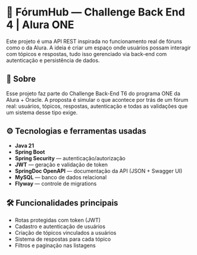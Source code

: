 # 🧠 FórumHub — Challenge Back End 4 | Alura ONE

Este projeto é uma API REST inspirada no funcionamento real de fóruns como o da Alura. A ideia é criar um espaço onde usuários possam interagir com tópicos e respostas, tudo isso gerenciado via back-end com autenticação e persistência de dados.

## 🧩 Sobre

Esse projeto faz parte do Challenge Back-End T6 do programa ONE da Alura + Oracle. A proposta é simular o que acontece por trás de um fórum real: usuários, tópicos, respostas, autenticação e todas as validações que um sistema desse tipo exige.

## ⚙️ Tecnologias e ferramentas usadas

- **Java 21**
- **Spring Boot**
- **Spring Security** — autenticação/autorização
- **JWT** — geração e validação de token
- **SpringDoc OpenAPI** — documentação da API (JSON + Swagger UI)
- **MySQL** — banco de dados relacional
- **Flyway** — controle de migrations

## 🛠 Funcionalidades principais

- Rotas protegidas com token (JWT)
- Cadastro e autenticação de usuários
- Criação de tópicos vinculados a usuários
- Sistema de respostas para cada tópico
- Filtros e paginação nas listagens

